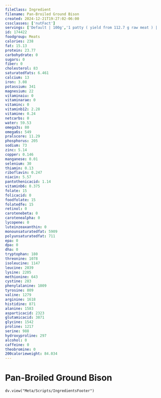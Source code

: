 ```yaml
---
fileClass: Ingredient
filename: Pan-Broiled Ground Bison
created: 2024-12-21T19:27:02-06:00
cssclasses: ['nutFact']
servings: ['Default | 100g','1 patty ( yield from 112.7 g raw meat ) | 87','1 serving ( 3 oz ) | 85']
id: 174422
foodgroup: Meats
calories: 238
fat: 15.13
protein: 23.77
carbohydrate: 0
sugars: 0
fiber: 0
cholesterol: 83
saturatedfats: 6.461
calcium: 13
iron: 3.08
potassium: 341
magnesium: 22
vitaminaiu: 0
vitaminarae: 0
vitaminc: 0
vitaminb12: 2.28
vitamine: 0.24
netcarbs: 0
water: 59.53
omega3s: 80
omega6s: 549
pralscore: 11.29
phosphorus: 205
sodium: 73
zinc: 5.14
copper: 0.146
manganese: 0.01
selenium: 30
thiamin: 0.13
riboflavin: 0.247
niacin: 5.57
pantothenicacid: 1.14
vitaminb6: 0.375
folate: 15
folicacid: 0
foodfolate: 15
folatedfe: 15
retinol: 0
carotenebeta: 0
carotenealpha: 0
lycopene: 0
luteinzeaxanthin: 0
monounsaturatedfat: 5909
polyunsaturatedfat: 711
epa: 0
dpa: 0
dha: 0
tryptophan: 180
threonine: 1078
isoleucine: 1147
leucine: 2039
lysine: 2205
methionine: 643
cystine: 283
phenylalanine: 1009
tyrosine: 809
valine: 1279
arginine: 1618
histidine: 871
alanine: 1583
asparticacid: 2323
glutamicacid: 3871
glycine: 1542
proline: 1217
serine: 988
hydroxyproline: 297
alcohol: 0
caffeine: 0
theobromine: 0
200calorieweight: 84.034
---
```


# Pan-Broiled Ground Bison

```dataviewjs
dv.view("Meta/Scripts/IngredientsFooter")
```